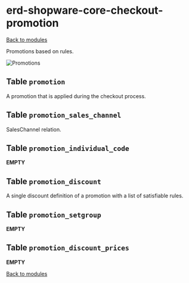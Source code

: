 # erd-shopware-core-checkout-promotion

[Back to modules](../10-modules.md)

Promotions based on rules.

![Promotions](https://github.com/elkmod/shopware-dx/tree/0c4bd450b25734a607955d03e7f7a908abf1a386/Resources/current/60-references-internals/10-core/10-erd/dist/erd-shopware-core-checkout-promotion.png)

## Table `promotion`

A promotion that is applied during the checkout process.

## Table `promotion_sales_channel`

SalesChannel relation.

## Table `promotion_individual_code`

**EMPTY**

## Table `promotion_discount`

A single discount definition of a promotion with a list of satisfiable rules.

## Table `promotion_setgroup`

**EMPTY**

## Table `promotion_discount_prices`

**EMPTY**

[Back to modules](../10-modules.md)

